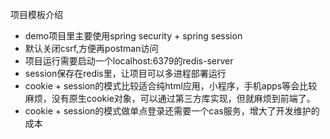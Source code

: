 项目模板介绍
- demo项目里主要使用spring security + spring session
- 默认关闭csrf,方便再postman访问
- 项目运行需要启动一个localhost:6379的redis-server
- session保存在redis里，让项目可以多进程部署运行
- cookie + session的模式比较适合纯html应用，小程序，手机apps等会比较麻烦，没有原生cookie对象，可以通过第三方库实现，但就麻烦到前端了。
- cookie + session的模式做单点登录还需要一个cas服务，增大了开发维护的成本
